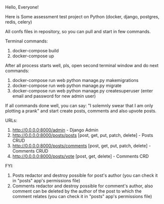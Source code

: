 Hello, Everyone!

Here is Some assessment test project on Python 
(docker, django, postgres, redis, celery)

All confs files in repository, so you can pull and start in few commands.

Terminal commands:
1. docker-compose build
2. docker-compose up

After all process starts well, pls, open second terminal window and do next commands:
1. docker-compose run web python manage.py makemigrations
2. docker-compose run web python manage.py migrate
3. docker-compose run web python manage.py createsuperuser (enter email and password for new admin user)

If all commands done well, you can say: "I solemnly swear that I am only plotting a prank" and start create posts, 
    comments and also upvote posts.

URLs:
1. http://0.0.0.0:8000/admin - Django Admin
2. http://0.0.0.0:8000/posts/posts [post, get, put, patch, delete] - Posts CRUD
3. http://0.0.0.0:8000/posts/comments [post, get, put, patch, delete] - Comments CRUD
4. http://0.0.0.0:8000/posts/vote [post, get, delete] - Comments CRD

FYI:
1. Posts redactor and destroy possible for post's author (you can check it in "posts" app's permissions file)
2. Comments redactor and destroy possible for comment's author, also comment can be deleted by the author of the post 
   to which the comment relates (you can check it in "posts" app's permissions file)
